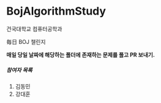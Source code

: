 # BojAlgorithmStudy

건국대학교 컴퓨터공학과

毎日 BOJ 챌린지

**매일 당일 날짜에 해당하는 폴더에 존재하는 문제를 풀고 PR 보내기.**

##### 참여자 목록
1. 김동민
2. 강대훈